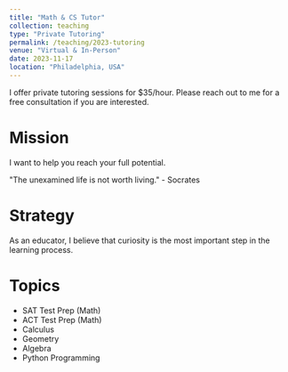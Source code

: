 ```yaml
---
title: "Math & CS Tutor"
collection: teaching
type: "Private Tutoring"
permalink: /teaching/2023-tutoring
venue: "Virtual & In-Person"
date: 2023-11-17
location: "Philadelphia, USA"
---
```


I offer private tutoring sessions for $35/hour. Please reach out to me for a free consultation if you are interested. 

Mission
======
I want to help you reach your full potential.

"The unexamined life is not worth living." - Socrates

Strategy
======
As an educator, I believe that curiosity is the most important step in the learning process.

Topics
======
- SAT Test Prep (Math)
- ACT Test Prep (Math)
- Calculus
- Geometry
- Algebra
- Python Programming
